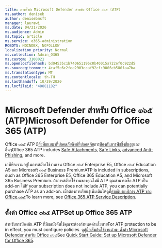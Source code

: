 ```yaml
---
title: การตั้งค่า Microsoft Defender สำหรับ Office ๓๖๕ (ATP)
ms.author: deniseb
author: denisebmsft
manager: laurawi
ms.date: 04/21/2020
ms.audience: Admin
ms.topic: article
ms.service: o365-administration
ROBOTS: NOINDEX, NOFOLLOW
localization_priority: Normal
ms.collection: Admin_O365
ms.custom: 3100021
ms.openlocfilehash: bd04535c1b740651196c0b40015a722ef0c922d5
ms.sourcegitcommit: 4caf5e6c2fee2903ccaf92cfc9006eb580faa7ba
ms.translationtype: MT
ms.contentlocale: th-TH
ms.lasthandoff: 10/29/2020
ms.locfileid: "48801102"
---
```

# <a name="microsoft-defender-for-office-365-atp"></a><span data-ttu-id="9060f-102">Microsoft Defender สำหรับ Office ๓๖๕ (ATP)</span><span class="sxs-lookup"><span data-stu-id="9060f-102">Microsoft Defender for Office 365 (ATP)</span></span>

<span data-ttu-id="9060f-103">Office ๓๖๕ ATP มี[สิ่งที่แนบมาที่ปลอดภัยลิงก์ที่](https://docs.microsoft.com/microsoft-365/security/office-365-security/atp-safe-attachments)[ปลอดภัย](https://docs.microsoft.com/microsoft-365/security/office-365-security/atp-safe-links)การ[ป้องกันการฟิชชิ่งขั้นสูง](https://docs.microsoft.com/microsoft-365/security/office-365-security/atp-anti-phishing)และอื่นๆ</span><span class="sxs-lookup"><span data-stu-id="9060f-103">Office 365 ATP includes [Safe Attachments](https://docs.microsoft.com/microsoft-365/security/office-365-security/atp-safe-attachments), [Safe Links](https://docs.microsoft.com/microsoft-365/security/office-365-security/atp-safe-links), [advanced Anti-Phishing](https://docs.microsoft.com/microsoft-365/security/office-365-security/atp-anti-phishing), and more.</span></span> 

<span data-ttu-id="9060f-104">เอทีพีจะรวมอยู่ในการสมัครใช้งานเช่น Office ๓๖๕ Enterprise E5, Office ๓๖๕ Education A5 และ Microsoft ๓๖๕ Business Premium</span><span class="sxs-lookup"><span data-stu-id="9060f-104">ATP is included in subscriptions, such as Office 365 Enterprise E5, Office 365 Education A5, and Microsoft 365 Business Premium.</span></span> <span data-ttu-id="9060f-105">ถ้าการสมัครใช้งานของคุณไม่มี ATP คุณสามารถซื้อ ATP เป็น add-on ได้</span><span class="sxs-lookup"><span data-stu-id="9060f-105">If your subscription does not include ATP, you can potentially purchase ATP as an add-on.</span></span> <span data-ttu-id="9060f-106">เมื่อต้องการเรียนรู้เพิ่มเติมให้ดูที่[คำอธิบายบริการ ATP ของ Office ๓๖๕](https://docs.microsoft.com/office365/servicedescriptions/office-365-advanced-threat-protection-service-description)</span><span class="sxs-lookup"><span data-stu-id="9060f-106">To learn more, see [Office 365 ATP Service Description](https://docs.microsoft.com/office365/servicedescriptions/office-365-advanced-threat-protection-service-description).</span></span>

## <a name="set-up-office-365-atp"></a><span data-ttu-id="9060f-107">ตั้งค่า Office ๓๖๕ ATP</span><span class="sxs-lookup"><span data-stu-id="9060f-107">Set up Office 365 ATP</span></span>

<span data-ttu-id="9060f-108">สำหรับการป้องกัน ATP ที่มีผลบังคับใช้คุณจะต้องกำหนดค่านโยบาย</span><span class="sxs-lookup"><span data-stu-id="9060f-108">For ATP protection to be in effect, you must configure policies.</span></span> <span data-ttu-id="9060f-109">ดู[คู่มือเริ่มต้นใช้งานด่วน: ตั้งค่า Microsoft Defender สำหรับ Office ๓๖๕](https://docs.microsoft.com/office365/securitycompliance/checklist-atp-setup)</span><span class="sxs-lookup"><span data-stu-id="9060f-109">See [Quick Start Guide: Set up Microsoft Defender for Office 365](https://docs.microsoft.com/office365/securitycompliance/checklist-atp-setup).</span></span>


